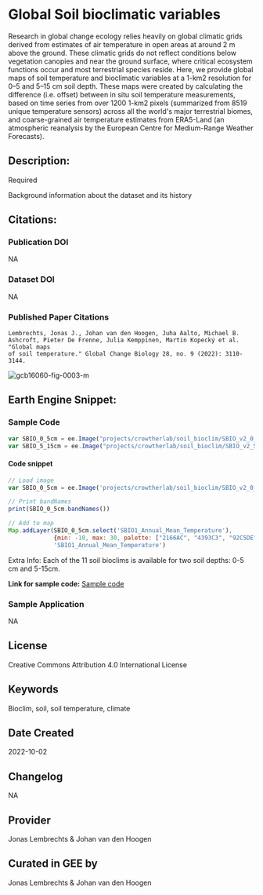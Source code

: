 
# Global Soil bioclimatic variables

Research in global change ecology relies heavily on global climatic grids derived from estimates of air temperature in open areas at around 2 m above the ground. These climatic grids do not reflect conditions below vegetation canopies and near the ground surface, where critical ecosystem functions occur and most terrestrial species reside. Here, we provide global maps of soil temperature and bioclimatic variables at a 1-km2 resolution for 0–5 and 5–15 cm soil depth. These maps were created by calculating the difference (i.e. offset) between in situ soil temperature measurements, based on time series from over 1200 1-km2 pixels (summarized from 8519 unique temperature sensors) across all the world's major terrestrial biomes, and coarse-grained air temperature estimates from ERA5-Land (an atmospheric reanalysis by the European Centre for Medium-Range Weather Forecasts).

## Description:

Required

Background information about the dataset and its history

## Citations:

### Publication DOI

NA

### Dataset DOI

NA

### Published Paper Citations

```
Lembrechts, Jonas J., Johan van den Hoogen, Juha Aalto, Michael B. Ashcroft, Pieter De Frenne, Julia Kemppinen, Martin Kopecký et al. "Global maps
of soil temperature." Global Change Biology 28, no. 9 (2022): 3110-3144.
```

![gcb16060-fig-0003-m](https://user-images.githubusercontent.com/37101570/217479710-77c0aecc-782b-45d8-91e8-430f42e4a2a1.png)

## Earth Engine Snippet:

### Sample Code

```js
var SBIO_0_5cm = ee.Image("projects/crowtherlab/soil_bioclim/SBIO_v2_0_5cm")
var SBIO_5_15cm = ee.Image("projects/crowtherlab/soil_bioclim/SBIO_v2_5_15cm")
```

#### Code snippet

```js
// Load image
var SBIO_0_5cm = ee.Image('projects/crowtherlab/soil_bioclim/SBIO_v2_0_5cm')

// Print bandNames
print(SBIO_0_5cm.bandNames())

// Add to map
Map.addLayer(SBIO_0_5cm.select('SBIO1_Annual_Mean_Temperature'),
             {min: -10, max: 30, palette: ["2166AC", "4393C3", "92C5DE", "D1E5F0", "FDDBC7", "F4A582", "D6604D", "B2182B"]},
             'SBIO1_Annual_Mean_Temperature')
```

Extra Info: Each of the 11 soil bioclims is available for two soil depths: 0-5 cm and 5-15cm.

**Link for sample code:** [Sample code](https://code.earthengine.google.com/?scriptPath=users/sat-io/awesome-gee-catalog-examples:soil-properties/SOIL-BIOCLIM)

### Sample Application

NA
## License

Creative Commons Attribution 4.0 International License

## Keywords

Bioclim, soil, soil temperature, climate

## Date Created

2022-10-02

## Changelog

NA

## Provider

Jonas Lembrechts & Johan van den Hoogen

## Curated in GEE by
Jonas Lembrechts & Johan van den Hoogen
